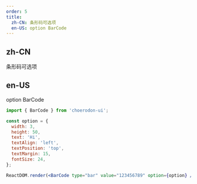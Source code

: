 ```yaml
---
order: 5
title:
  zh-CN: 条形码可选项
  en-US: option BarCode
---
```


## zh-CN

条形码可选项

## en-US

option BarCode

```jsx
import { BarCode } from 'choerodon-ui';

const option = {
  width: 3,
  height: 50,
  text: 'Hi',
  textAlign: 'left',
  textPosition: 'top',
  textMargin: 15,
  fontSize: 24,
};

ReactDOM.render(<BarCode type="bar" value="123456789" option={option} />, mountNode);
```
